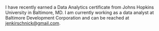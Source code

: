 I have recently earned a Data Analytics certificate from Johns Hopkins University in Baltimore, MD. I am currently working as a data analyst at Baltimore Development Corporation and can be reached at jenkirschnick@gmail.com. 


<!---
Jenkir/Jenkir is a ✨ special ✨ repository because its `README.md` (this file) appears on your GitHub profile.
You can click the Preview link to take a look at your changes.
--->
